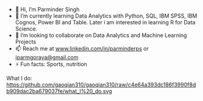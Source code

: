 - 👋 Hi, I’m Parminder Singh
- 🌱 I’m currently learning Data Analytics with Python, SQL, IBM SPSS, IBM Cognos, Power BI and Table. Later i am interested in learning R for Data Science.
- 💞️ I’m looking to collaborate on Data Analytics and Machine Learning Projects
- 📫 Reach me at www.linkedin.com/in/parminderps or iparmgoraya@gmail.com
- ⚡ Fun facts: Sports, nutrition

What I do:
  https://github.com/gaoqian310/gaoqian310/raw/c4e64a393dc186f3990f8db909dac2ba679037fe/what_I%20_do.svg
<!---
IamParm/IamParm is a ✨ special ✨ repository because its `README.md` (this file) appears on your GitHub profile.
You can click the Preview link to take a look at your changes.
--->
